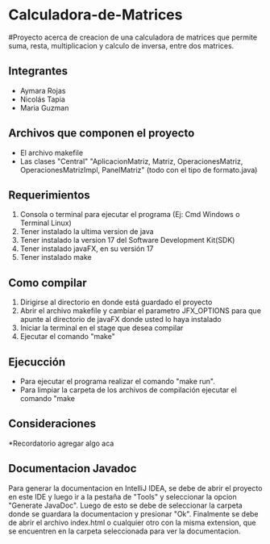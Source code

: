 # Calculadora-de-Matrices

#Proyecto acerca de creacion de una calculadora de matrices que permite suma, resta, multiplicacion y calculo de inversa, entre dos matrices.

## Integrantes
- Aymara Rojas
- Nicolás Tapia
- Maria Guzman

## Archivos que componen el proyecto
* El archivo makefile
* Las clases "Central" "AplicacionMatriz, Matriz, OperacionesMatriz, OperacionesMatrizImpl, PanelMatriz" (todo con el tipo de formato.java) 

## Requerimientos
1) Consola o terminal para ejecutar el programa (Ej: Cmd Windows o Terminal Linux)
2) Tener instalado la ultima version de java
3) Tener instalado la version 17 del Software Development Kit(SDK)
4) Tener instalado javaFX, en su versión 17
5) Tener instalado make

## Como compilar
1) Dirigirse al directorio en donde está guardado el proyecto 
2) Abrir el archivo makefile y cambiar el parametro JFX_OPTIONS para que apunte al directorio de javaFX donde usted lo haya instalado
3) Iniciar la terminal en el stage que desea compilar 
4) Ejecutar el comando "make"

## Ejecucción 
* Para ejecutar el programa realizar el comando "make run".
* Para limpiar la carpeta de los archivos de compilación ejecutar el comando "make 

## Consideraciones
*Recordatorio agregar algo aca

## Documentacion Javadoc
Para generar la documentacion en IntelliJ IDEA, se debe de abrir el proyecto en este IDE y luego ir a la pestaña de "Tools" y seleccionar la opcion "Generate JavaDoc". Luego de esto se debe de seleccionar la carpeta donde se guardara la documentacion y presionar "Ok". Finalmente se debe de abrir el archivo index.html o cualquier otro con la misma extension, que se encuentren en la carpeta seleccionada para ver la documentacion.
